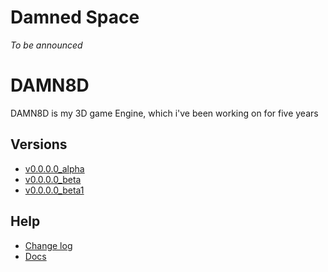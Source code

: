 # Damned Space
_To be announced_

# DAMN8D
DAMN8D is my 3D game Engine, which i've been working on for five years

## Versions
* [v0.0.0.0_alpha](Engine/v0.0.0.0_a/index.html)
* [v0.0.0.0_beta](Engine/v0.0.0.0_b/index.html)
* [v0.0.0.0_beta1](Engine/v0.0.0.0_b1/index.html)

## Help
* [Change log](Engine/CHANGELOG.html)
* [Docs](Engine/docs/LIST.html)
